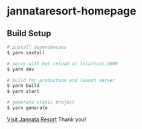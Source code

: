 # jannataresort-homepage

## Build Setup

```bash
# install dependencies
$ yarn install

# serve with hot reload at localhost:3000
$ yarn dev

# build for production and launch server
$ yarn build
$ yarn start

# generate static project
$ yarn generate
```

[Visit Jannata Resort](https://jannataresort.com/)
Thank you!
